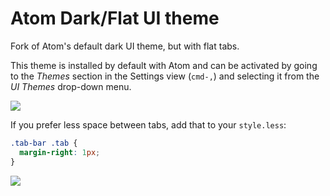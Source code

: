 # Atom Dark/Flat UI theme

Fork of Atom's default dark UI theme, but with flat tabs.

This theme is installed by default with Atom and can be activated by going to
the _Themes_ section in the Settings view (`cmd-,`) and selecting it from the
_UI Themes_ drop-down menu.

![](https://raw.github.com/sdegutis/atom-dark-flat-ui/master/darkflat.png)

If you prefer less space between tabs, add that to your `style.less`:

```css
.tab-bar .tab {
  margin-right: 1px;
}
```

![](https://raw.github.com/sdegutis/atom-dark-flat-ui/master/darkflat-alt.png)
